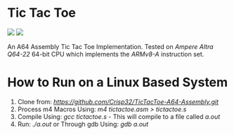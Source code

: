 # Tic Tac Toe

<div align="left">
	<img src="https://img.shields.io/badge/language-A64 Assembly-yellow">
	<img src="https://img.shields.io/badge/developer-Connell Reffo-red">
</div>

An A64 Assembly Tic Tac Toe Implementation.
Tested on *Ampere Altra Q64-22* 64-bit CPU which implements the *ARMv8-A* instruction set.

# How to Run on a Linux Based System
1. Clone from: *https://github.com/Crisp32/TicTacToe-A64-Assembly.git*
2. Process m4 Macros Using: *m4 tictactoe.asm > tictactoe.s*
3. Compile Using: *gcc tictactoe.s* - This will compile to a file called *a.out*
4. Run: *./a.out* or Through gdb Using: *gdb a.out*
